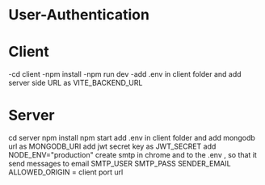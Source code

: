 # User-Authentication

# Client
-cd client
-npm install 
-npm run dev
-add .env in client folder and add server side URL as VITE_BACKEND_URL

# Server
cd server
npm install
npm start
add .env in client folder and  add 
mongodb url as  MONGODB_URI
add  jwt secret key as JWT_SECRET
add NODE_ENV="production"
create smtp in chrome and to the .env , so that it send messages to email
SMTP_USER
SMTP_PASS
SENDER_EMAIL
ALLOWED_ORIGIN =  client port url

